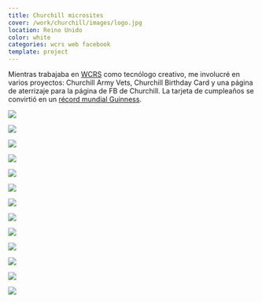 ```yaml
---
title: Churchill microsites
cover: /work/churchill/images/logo.jpg
location: Reino Unido
color: white
categories: wcrs web facebook
template: project
---
```


Mientras trabajaba en [WCRS](http://www.wcrs.com/) como tecnólogo creativo, me involucré en varios proyectos: Churchill Army Vets, Churchill Birthday Card y una página de aterrizaje para la página de FB de Churchill. La tarjeta de cumpleaños se convirtió en un [récord mundial Guinness](http://www.guinnessworldrecords.com/news/2012/10/churchill-dog-beats-spiderman-to-take-most-contributions-to-a-greeting-card-record-45716).

![](/work/churchill/images/1.png)

![](/work/churchill/images/2.png)

![](/work/churchill/images/3.png)

![](/work/churchill/images/4.jpg)

![](/work/churchill/images/5.jpg)

![](/work/churchill/images/6.jpg)

![](/work/churchill/images/7.jpg)

![](/work/churchill/images/8.jpg)

![](/work/churchill/images/9.jpg)

![](/work/churchill/images/10.jpg)

![](/work/churchill/images/11.jpg)

![](/work/churchill/images/12.jpg)

![](/work/churchill/images/churchill-birthday.jpg)
